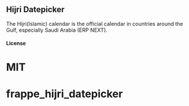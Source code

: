 ## Hijri Datepicker

The Hijri(Islamic) calendar is the official calendar in countries around the Gulf, especially Saudi Arabia (ERP NEXT).

#### License

MIT
=======
# frappe_hijri_datepicker
